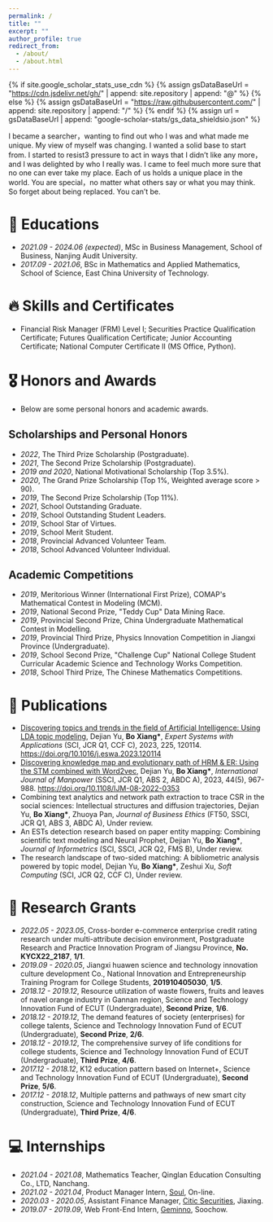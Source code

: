 ```yaml
---
permalink: /
title: ""
excerpt: ""
author_profile: true
redirect_from: 
  - /about/
  - /about.html
---
```


{% if site.google_scholar_stats_use_cdn %}
{% assign gsDataBaseUrl = "https://cdn.jsdelivr.net/gh/" | append: site.repository | append: "@" %}
{% else %}
{% assign gsDataBaseUrl = "https://raw.githubusercontent.com/" | append: site.repository | append: "/" %}
{% endif %}
{% assign url = gsDataBaseUrl | append: "google-scholar-stats/gs_data_shieldsio.json" %}

<span class='anchor' id='about-me'></span>

I became a searcher，wanting to find out who I was and what made me unique. My view of myself was changing. I wanted a solid base to start from. I started to resist3 pressure to act in ways that I didn’t like any more，and I was delighted by who I really was. I came to feel much more sure that no one can ever take my place. Each of us holds a unique place in the world. You are special，no matter what others say or what you may think. So forget about being replaced. You can’t be.

# 📖 Educations
- *2021.09 - 2024.06 (expected)*, MSc in Business Management, School of Business, Nanjing Audit University.
- *2017.09 - 2021.06*, BSc in Mathematics and Applied Mathematics, School of Science, East China University of Technology.

# 🔥 Skills and Certificates
-  Financial Risk Manager (FRM) Level I; Securities Practice Qualification Certificate; Futures Qualification Certificate; Junior Accounting Certificate; National Computer Certificate II (MS Office, Python).

# 🎖 Honors and Awards  
- Below are some personal honors and academic awards. 
## Scholarships and Personal Honors
- *2022*, The Third Prize Scholarship (Postgraduate).
- *2021*, The Second Prize Scholarship (Postgraduate).
- *2019 and 2020*, National Motivational Scholarship (Top 3.5%).
- *2020*, The Grand Prize Scholarship (Top 1%, Weighted average score > 90).
- *2019*, The Second Prize Scholarship (Top 11%).
- *2021*, School Outstanding Graduate.
- *2019*, School Outstanding Student Leaders.
- *2019*, School Star of Virtues.
- *2019*, School Merit Student.
- *2018*, Provincial Advanced Volunteer Team.
- *2018*, School Advanced Volunteer Individual.
## Academic Competitions
- *2019*, Meritorious Winner (International First Prize), COMAP's Mathematical Contest in Modeling (MCM).
- *2019*, National Second Prize, "Teddy Cup" Data Mining Race.
- *2019*, Provincial Second Prize, China Undergraduate Mathematical Contest in Modelling.
- *2019*, Provincial Third Prize, Physics Innovation Competition in Jiangxi Province (Undergraduate).
- *2019*, School Second Prize, "Challenge Cup" National College Student Curricular Academic Science and Technology Works Competition.
- *2018*, School Third Prize, The Chinese Mathematics Competitions.

# 📝 Publications 
- [Discovering topics and trends in the field of Artificial Intelligence: Using LDA topic modeling](https://www.sciencedirect.com/science/article/pii/S0957417423006164#ak905), Dejian Yu, **Bo Xiang\***, *Expert Systems with Applications* (SCI, JCR Q1, CCF C), 2023, 225, 120114. https://doi.org/10.1016/j.eswa.2023.120114
- [Discovering knowledge map and evolutionary path of HRM & ER: Using the STM combined with Word2vec](https://www.emerald.com/insight/content/doi/10.1108/IJM-08-2022-0353/full/html), Dejian Yu, **Bo Xiang\***, *International Journal of Manpower* (SSCI, JCR Q1, ABS 2, ABDC A), 2023, 44(5), 967-988. https://doi.org/10.1108/IJM-08-2022-0353
- Combining text analytics and network path extraction to trace CSR in the social sciences: Intellectual structures and diffusion trajectories, Dejian Yu, **Bo Xiang\***, Zhuoya Pan, *Journal of Business Ethics* (FT50, SSCI, JCR Q1, ABS 3, ABDC A), Under review.
- An ESTs detection research based on paper entity mapping: Combining scientific text modeling and Neural Prophet, Dejian Yu, **Bo Xiang\***, *Journal of Informetrics* (SCI, SSCI, JCR Q2, FMS B), Under review.
- The research landscape of two-sided matching: A bibliometric analysis powered by topic model, Dejian Yu, **Bo Xiang\***, Zeshui Xu, *Soft Computing* (SCI, JCR Q2, CCF C), Under review.



# 💬 Research Grants
- *2022.05 - 2023.05*, Cross-border e-commerce enterprise credit rating research under multi-attribute decision environment, Postgraduate Research and Practice Innovation Program of Jiangsu Province, **No. KYCX22_2187**, **1/1**.
- *2019.09 - 2020.05*, Jiangxi huawen science and technology innovation culture development Co., National Innovation and Entrepreneurship Training Program for College Students, **201910405030**, **1/5**.
- *2018.12 - 2019.12*, Resource utilization of waste flowers, fruits and leaves of navel orange industry in Gannan region, Science and Technology Innovation Fund of ECUT (Undergraduate), **Second Prize**, **1/6**.
- *2018.12 - 2019.12*, The demand features of society (enterprises) for college talents, Science and Technology Innovation Fund of ECUT (Undergraduate), **Second Prize**, **2/6**.
- *2018.12 - 2019.12*, The comprehensive survey of life conditions for college students, Science and Technology Innovation Fund of ECUT (Undergraduate), **Third Prize**, **4/6**.
- *2017.12 - 2018.12*, K12 education pattern based on Internet+, Science and Technology Innovation Fund of ECUT (Undergraduate), **Second Prize**, **5/6**.
- *2017.12 - 2018.12*, Multiple patterns and pathways of new smart city construction, Science and Technology Innovation Fund of ECUT (Undergraduate), **Third Prize**, **4/6**.

# 💻 Internships
- *2021.04 - 2021.08*, Mathematics Teacher, Qinglan Education Consulting Co., LTD, Nanchang.
- *2021.02 - 2021.04*, Product Manager Intern, [Soul](https://www.soulapp.cn/), On-line.
- *2020.03 - 2020.05*, Assistant Finance Manager, [Citic Securities](http://www.cs.ecitic.com/newsite/index.html), Jiaxing.
- *2019.07 - 2019.09*, Web Front-End Intern, [Geminno](http://www.suzhou-gem.com/), Soochow.
